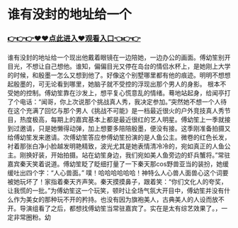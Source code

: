 # 谁有没封的地址给一个
### <a href="https://github.com/mhytuv/nhjio/issues/1">👉👉👉♥♥点此进入♥观看入口👈👉👉</a>

谁有没封的地址给一个现出他戴着眼镜在一边陪她，一边办公的画面。傅幼笙别开目光，不想让自己想他。谁知，偏偏目光又停在岛台的情侣水杯上，是她刚上大学的时候，和殷墨一怎么又想到他了。好像这个别墅哪里都有他的痕迹。明明不想想起殷墨的，可无论看到哪里，她脑子就不受控的浮现出那个男人的身影。 根本不受她的控制。傅幼笙靠在沙发上，想平复心慌意乱的情绪。蓦地站起身，给闻亭打了个电话：“闻哥，你上次说那个挑战真人秀，我决定参加。”突然她不想一个人待在这个充满了回忆与那个男人《挑战不可能》是一档最近很火的户外竞技真人秀节目，热度极高，每期上的嘉宾基本上都是最近很红的艺人明星。傅幼笙上一季就接到过邀请，只是她懒得动弹，加上想要多陪陪殷墨，便没有接。这季刚准备拍摄又给傅幼笙发来邀请。次傅幼笙答应参傅幼笙扮演的是人鱼公主。微卷的红色长发，衬着那张白净小脸越发明艳精致，波光尤其是她表情清冷冷的，宛如真正的人鱼公主。刚换好装，开始拍摄。站在幼笙身边，我们宛如美人鱼旁边的虾兵蟹将。”常驻嘉宾秦天笑着说道。傅幼笙眨了眨细打量了一下秦天那cos野兽亚当的装扮，她缓缓吐出四个字：“人心兽面。” 噗！哈哈哈哈哈哈！神特么人心兽人面兽心这个词要被她玩坏了！家指着秦天齐声笑。秦天摸摸鼻子，跟着笑：“你们文化人的夸奖，让我慌的一批。”为傅幼笙这一个玩笑，顿时让全场气氛大开目中，傅幼笙并没有什么作为美女的那种玩不开的矜持。也没有因为旗袍美人，古典美人的人设而放不开。导演组看了之后，都想找傅幼笙当常驻嘉宾了。实在是太有综艺效果了。，一定非常圈粉。幼
